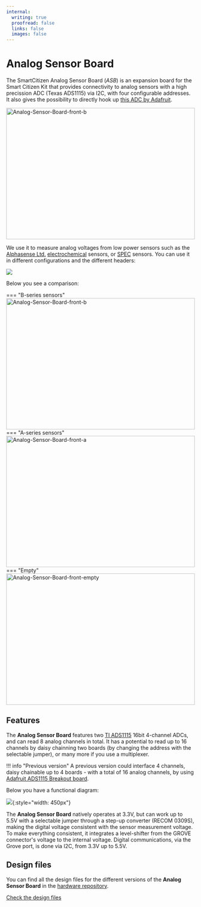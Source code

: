 ```yaml
---
internal:
  writing: true
  proofread: false
  links: false
  images: false
---
```


# Analog Sensor Board

The SmartCitizen Analog Sensor Board (_ASB_) is an expansion board for the Smart Citizen Kit that provides connectivity to analog sensors with a high precission ADC (Texas ADS1115) via I2C, with four configurable addresses. It also gives the possibility to directly hook up [this ADC by Adafruit](https://www.adafruit.com/product/1085).

<img style="max-height: 350px; width: 100%; object-fit: cover;" src="https://live.staticflickr.com/65535/53968621883_5c4f1ab625_k.jpg" alt="Analog-Sensor-Board-front-b"/>

We use it to measure analog voltages from low power sensors such as the [Alphasense Ltd.](https://www.alphasense.com/) [electrochemical](/docs/knowledge/air/chemical/Alphasense_Electrochemical/) sensors, or [SPEC](https://www.spec-sensors.com/) sensors. You can use it in different configurations and the different headers:

![](/assets/images/asb-socket-options.png)

Below you see a comparison:

=== "B-series sensors"
    <img src="https://live.staticflickr.com/65535/53968621883_5819b0379c_h.jpg" style="max-height: 350px; width: 100%; object-fit: cover;" alt="Analog-Sensor-Board-front-b"/>
=== "A-series sensors"
    <img src="https://live.staticflickr.com/65535/53968379046_ab50fd93bd_h.jpg" style="max-height: 350px; width: 100%; object-fit: cover;" alt="Analog-Sensor-Board-front-a"/>
=== "Empty"
    <img src="https://live.staticflickr.com/65535/53968710279_06c66e72e6_h.jpg" style="max-height: 350px; width: 100%; object-fit: cover;" alt="Analog-Sensor-Board-front-empty"/>

## Features

The **Analog Sensor Board** features two [TI ADS1115](https://www.ti.com/product/ADS1115) 16bit 4-channel ADCs, and can read 8 analog channels in total. It has a potential to read up to 16 channels by daisy chainning two boards (by changing the address with the selectable jumper), or many more if you use a multiplexer.

!!! info "Previous version"
    A previous version could interface 4 channels, daisy chainable up to 4 boards - with a total of 16 analog channels, by using [Adafruit ADS1115 Breakout board](https://www.adafruit.com/product/1085).

Below you have a functional diagram:

![](/assets/images/asb-diagram.png){:style="width: 450px"}

The **Analog Sensor Board** natively operates at 3.3V, but can work up to 5.5V with a selectable jumper through a step-up converter (RECOM 0309S), making the digital voltage consistent with the sensor measurement voltage. To make everything consistent, it integrates a level-shifter from the GROVE connector's voltage to the internal voltage. Digital communications, via the Grove port, is done via I2C, from 3.3V up to 5.5V.

## Design files

You can find all the design files for the different versions of the **Analog Sensor Board** in the [hardware repository](https://github.com/fablabbcn/smartcitizen-analog-sensor-board).

<a class="github-button" data-size="large" href="https://github.com/fablabbcn/smartcitizen-analog-sensor-board" aria-label="Check the design files">Check the design files</a>

